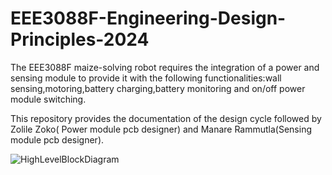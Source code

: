 # EEE3088F-Engineering-Design-Principles-2024
The EEE3088F maize-solving robot requires the integration of a power and sensing module to provide it with the following functionalities:wall sensing,motoring,battery charging,battery monitoring and on/off power module switching.

This repository provides the documentation of the design cycle followed by Zolile Zoko( Power module pcb designer) and Manare Rammutla(Sensing module pcb designer).



![HighLevelBlockDiagram](https://github.com/ZolileZoko/EEE3088F-Engineering-Design-Principles-2024/assets/122829209/9214a45a-f3eb-4223-98f9-202509f4021d)
